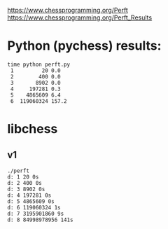 
https://www.chessprogramming.org/Perft
https://www.chessprogramming.org/Perft_Results

# Python (pychess) results:
```
time python perft.py
 1         20 0.0
 2        400 0.0
 3       8902 0.0
 4     197281 0.3
 5    4865609 6.4
 6  119060324 157.2
```

# libchess

## v1
```
./perft
d: 1 20 0s
d: 2 400 0s
d: 3 8902 0s
d: 4 197281 0s
d: 5 4865609 0s
d: 6 119060324 1s
d: 7 3195901860 9s
d: 8 84998978956 141s
```
